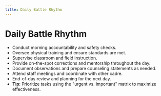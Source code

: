 ```yaml
---
title: Daily Battle Rhythm
---
```


# Daily Battle Rhythm

- Conduct morning accountability and safety checks.
- Oversee physical training and ensure standards are met.
- Supervise classroom and field instruction.
- Provide on-the-spot corrections and mentorship throughout the day.
- Document observations and prepare counseling statements as needed.
- Attend staff meetings and coordinate with other cadre.
- End-of-day review and planning for the next day.
- **Tip:** Prioritize tasks using the "urgent vs. important" matrix to maximize effectiveness. 